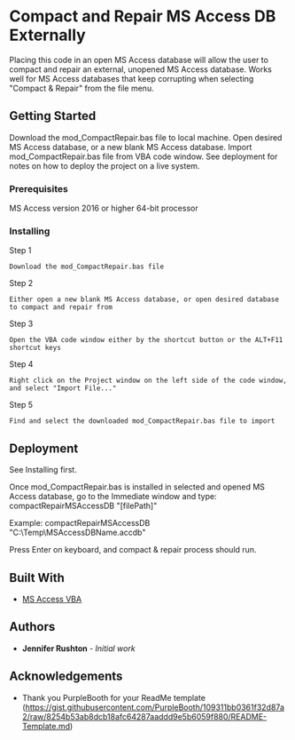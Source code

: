 # Compact and Repair MS Access DB Externally

Placing this code in an open MS Access database will allow the user to compact and repair an external, unopened MS Access database. Works well for MS Access databases that keep corrupting when selecting "Compact & Repair" from the file menu.

## Getting Started

Download the mod_CompactRepair.bas file to local machine. Open desired MS Access database, or a new blank MS Access database. Import mod_CompactRepair.bas file from VBA code window. See deployment for notes on how to deploy the project on a live system.

### Prerequisites

MS Access version 2016 or higher 
64-bit processor

### Installing

Step 1

```
Download the mod_CompactRepair.bas file
```

Step 2

```
Either open a new blank MS Access database, or open desired database to compact and repair from
```

Step 3

```
Open the VBA code window either by the shortcut button or the ALT+F11 shortcut keys
```

Step 4

```
Right click on the Project window on the left side of the code window, and select "Import File..."
```

Step 5

```
Find and select the downloaded mod_CompactRepair.bas file to import
```

## Deployment

See Installing first.

Once mod_CompactRepair.bas is installed in selected and opened MS Access database, go to the Immediate window and type: compactRepairMSAccessDB "[filePath]"

Example: 
compactRepairMSAccessDB "C:\Temp\MSAccessDBName.accdb"

Press Enter on keyboard, and compact & repair process should run.

## Built With

* [MS Access VBA](https://docs.microsoft.com/en-us/office/vba/api/overview/access) 

## Authors

* **Jennifer Rushton** - *Initial work*

## Acknowledgements

* Thank you PurpleBooth for your ReadMe template (https://gist.githubusercontent.com/PurpleBooth/109311bb0361f32d87a2/raw/8254b53ab8dcb18afc64287aaddd9e5b6059f880/README-Template.md)
